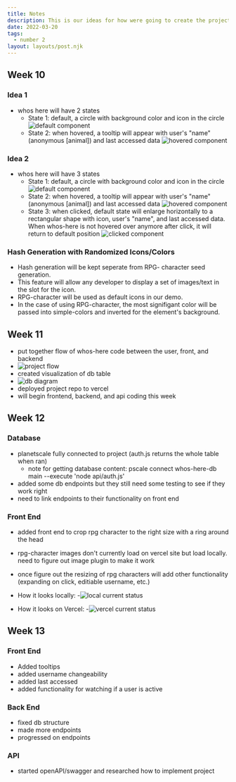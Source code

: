 ```yaml
---
title: Notes
description: This is our ideas for how were going to create the project.
date: 2022-03-20
tags:
  - number 2
layout: layouts/post.njk
---
```


## Week 10

### Idea 1
- whos here will have 2 states
  - State 1: default, a circle with background color and icon in the circle
  ![default component](https://user-images.githubusercontent.com/73369711/159194339-92ebdfb2-aedd-4583-9554-1481f62bb0e4.JPG)
  - State 2: when hovered, a tooltip will appear with user's "name" (anonymous [animal]) and last accessed data
  ![hovered component](https://user-images.githubusercontent.com/73369711/159194360-2880a5e1-ea2a-4497-92ee-c60a9b397787.JPG)

### Idea 2
- whos here will have 3 states
  - State 1: default, a circle with background color and icon in the circle
  ![default component](https://user-images.githubusercontent.com/73369711/159194372-fbf9a5ef-0e33-479a-8a5b-9ef0bc1930cd.JPG)
  - State 2: when hovered, a tooltip will appear with user's "name" (anonymous [animal]) and last accessed data
  ![hovered component](https://user-images.githubusercontent.com/73369711/159194393-f45958ca-01d1-4600-b05e-daa351d930a3.JPG)
  - State 3: when clicked, default state will enlarge horizontally to a rectangular shape with icon, user's "name", and last accessed data. When whos-here is not hovered over anymore after click, it will return to default position
  ![clicked component](https://user-images.githubusercontent.com/73369711/159196319-58b4bd82-d542-42c7-a670-077dd28fcbc6.JPG)

### Hash Generation with Randomized Icons/Colors
- Hash generation will be kept seperate from RPG- character seed generation.
- This feature will allow any developer to display a set of images/text in the slot for the icon.
- RPG-character will be used as default icons in our demo.
- In the case of using RPG-character, the most signifigant color will be passed into simple-colors and inverted for the element's background.

## Week 11
- put together flow of whos-here code between the user, front, and backend
- ![project flow](https://user-images.githubusercontent.com/73369711/160329180-0245894f-8933-45c1-acbb-7af2def41b4a.JPG)
- created visualization of db table
- ![db diagram](https://user-images.githubusercontent.com/73369711/160329138-7c2c39fa-28b8-4813-849c-c9b57b1041dc.JPG)
- deployed project repo to vercel
- will begin frontend, backend, and api coding this week

## Week 12

### Database
- planetscale fully connected to project (auth.js returns the whole table when ran)
  - note for getting database content: pscale connect whos-here-db main --execute 'node api/auth.js'
- added some db endpoints but they still need some testing to see if they work right
- need to link endpoints to their functionality on front end

### Front End
- added front end to crop rpg character to the right size with a ring around the head
- rpg-character images don't currently load on vercel site but load locally. need to figure out image plugin to make it work
- once figure out the resizing of rpg characters will add other functionality (expanding on click, editiable username, etc.)

- How it looks locally:
-![local current status](https://user-images.githubusercontent.com/73369711/161682672-906dd0fd-437b-4f4d-983e-cf6171e5f6b6.JPG)

- How it looks on Vercel:
-![vercel current status](https://user-images.githubusercontent.com/73369711/161682682-6e54ee39-ec55-4f45-945c-fd68d857da57.JPG)

## Week 13

### Front End
- Added tooltips
- added username changeability
- added last accessed
- added functionality for watching if a user is active

### Back End
- fixed db structure
- made more endpoints
- progressed on endpoints

### API
- started openAPI/swagger and researched how to implement project

